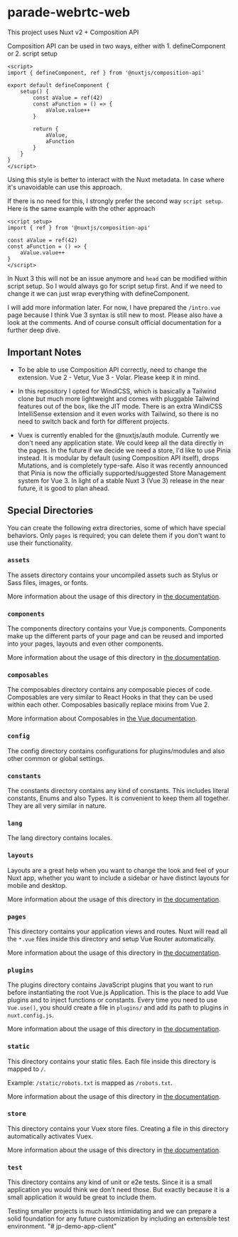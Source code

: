 # parade-webrtc-web

This project uses Nuxt v2 + Composition API

Composition API can be used in two ways, either with 1. defineComponent or 2. script setup
```
<script>
import { defineComponent, ref } from '@nuxtjs/composition-api'

export default defineComponent {
    setup() {
        const aValue = ref(42)
        const aFunction = () => {
            aValue.value++
        }
        
        return {
            aValue,
            aFunction
        }
    }
}
</script>
```
Using this style is better to interact with the Nuxt metadata. In case where it's unavoidable can use this approach.

If there is no need for this, I strongly prefer the second way `script setup`. Here is the same example with the other approach
```
<script setup>
import { ref } from '@nuxtjs/composition-api'

const aValue = ref(42)
const aFunction = () => {
    aValue.value++
}
</script>
```

In Nuxt 3 this will not be an issue anymore and `head` can be modified within script setup. So I would always go for script setup first. And if we need to change it we can just wrap everything with defineComponent.

I will add more information later. For now, I have prepared the `/intro.vue` page because I think Vue 3 syntax is still new to most. Please also have a look at the comments. And of course consult official documentation for a further deep dive.

## Important Notes

- To be able to use Composition API correctly, need to change the extension. Vue 2 - Vetur, Vue 3 - Volar. Please keep it in mind.

- In this repository I opted for WindiCSS, which is basically a Tailwind clone but much more lightweight and comes with pluggable Tailwind features out of the box, like the JIT mode. There is an extra WindiCSS IntelliSense extension and it even works with Tailwind, so there is no need to switch back and forth for different projects.

- Vuex is currently enabled for the @nuxtjs/auth module. Currently we don't need any application state. We could keep all the data directly in the pages. In the future if we decide we need a store, I'd like to use Pinia instead. It is modular by default (using Composition API itself), drops Mutations, and is completely type-safe. Also it was recently announced that Pinia is now the officially supported/suggested Store Management system for Vue 3. In light of a stable Nuxt 3 (Vue 3) release in the near future, it is good to plan ahead.
## Special Directories

You can create the following extra directories, some of which have special behaviors. Only `pages` is required; you can delete them if you don't want to use their functionality.

### `assets`

The assets directory contains your uncompiled assets such as Stylus or Sass files, images, or fonts.

More information about the usage of this directory in [the documentation](https://nuxtjs.org/docs/2.x/directory-structure/assets).

### `components`

The components directory contains your Vue.js components. Components make up the different parts of your page and can be reused and imported into your pages, layouts and even other components.

More information about the usage of this directory in [the documentation](https://nuxtjs.org/docs/2.x/directory-structure/components).

### `composables`

The composables directory contains any composable pieces of code. Composables are very similar to React Hooks in that they can be used within each other. Composables basically replace mixins from Vue 2.

More information about Composables in [the Vue documentation](https://vuejs.org/guide/reusability/composables.html).

### `config`

The config directory contains configurations for plugins/modules and also other common or global settings.

### `constants`

The constants directory contains any kind of constants. This includes literal constants, Enums and also Types. It is convenient to keep them all together. They are all very similar in nature.

### `lang`

The lang directory contains locales.

### `layouts`

Layouts are a great help when you want to change the look and feel of your Nuxt app, whether you want to include a sidebar or have distinct layouts for mobile and desktop.

More information about the usage of this directory in [the documentation](https://nuxtjs.org/docs/2.x/directory-structure/layouts).

### `pages`

This directory contains your application views and routes. Nuxt will read all the `*.vue` files inside this directory and setup Vue Router automatically.

More information about the usage of this directory in [the documentation](https://nuxtjs.org/docs/2.x/get-started/routing).

### `plugins`

The plugins directory contains JavaScript plugins that you want to run before instantiating the root Vue.js Application. This is the place to add Vue plugins and to inject functions or constants. Every time you need to use `Vue.use()`, you should create a file in `plugins/` and add its path to plugins in `nuxt.config.js`.

More information about the usage of this directory in [the documentation](https://nuxtjs.org/docs/2.x/directory-structure/plugins).

### `static`

This directory contains your static files. Each file inside this directory is mapped to `/`.

Example: `/static/robots.txt` is mapped as `/robots.txt`.

More information about the usage of this directory in [the documentation](https://nuxtjs.org/docs/2.x/directory-structure/static).

### `store`

This directory contains your Vuex store files. Creating a file in this directory automatically activates Vuex.

More information about the usage of this directory in [the documentation](https://nuxtjs.org/docs/2.x/directory-structure/store).

### `test`

This directory contains any kind of unit or e2e tests. Since it is a small application you would think we don't need those. But exactly because it is a small application it would be great to include them.

Testing smaller projects is much less intimidating and we can prepare a solid foundation for any future customization by including an extensible test environment.
"# jp-demo-app-client" 
